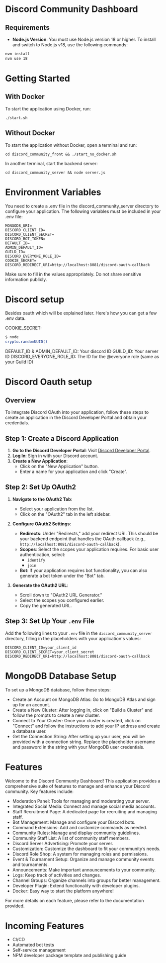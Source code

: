 # Discord Community Dashboard

## Requirements

- **Node.js Version**: You must use Node.js version 18 or higher. To install and switch to Node.js v18, use the following commands:

```bash
nvm install
nvm use 18
```


# Getting Started

## With Docker

To start the application using Docker, run:

```
./start.sh
```


## Without Docker

To start the application without Docker, open a terminal and run:

```
cd discord_community_front && ./start_no_docker.sh
```

In another terminal, start the backend server:

```
cd discord_community_server && node server.js
```


# Environment Variables

You need to create a .env file in the discord_community_server directory to configure your application. The following variables must be included in your .env file:

```
MONGODB_URI=
DISCORD_CLIENT_ID=
DISCORD_CLIENT_SECRET=
DISCORD_BOT_TOKEN=
DEFAULT_ID=
ADMIN_DEFAULT_ID=
GUILD_ID=
DISCORD_EVERYONE_ROLE_ID=
COOKIE_SECRET=
DISCORD_REDIRECT_URI=http://localhost:8081/discord-oauth-callback
```


Make sure to fill in the values appropriately. Do not share sensitive information publicly.


# Discord setup

Besides oauth which will be explained later. Here's how you can get a few .env data.


COOKIE_SECRET:

```bash
$ node
crypto.randomUUID()
```

DEFAULT_ID & ADMIN_DEFAULT_ID: Your discord ID
GUILD_ID: Your server ID
DISCORD_EVERYONE_ROLE_ID: The ID for the @everyone role (same as your Guild ID)


# Discord Oauth setup

## Overview

To integrate Discord OAuth into your application, follow these steps to create an application in the Discord Developer Portal and obtain your credentials.

## Step 1: Create a Discord Application

1. **Go to the Discord Developer Portal**: Visit [Discord Developer Portal](https://discord.com/developers/applications).
2. **Log In**: Sign in with your Discord account.
3. **Create a New Application**:
   - Click on the "New Application" button.
   - Enter a name for your application and click "Create".

## Step 2: Set Up OAuth2

1. **Navigate to the OAuth2 Tab**:
   - Select your application from the list.
   - Click on the "OAuth2" tab in the left sidebar.
   
2. **Configure OAuth2 Settings**:
   - **Redirects**: Under "Redirects," add your redirect URI. This should be your backend endpoint that handles the OAuth callback (e.g., `http://localhost:8081/discord-oauth-callback`).
   - **Scopes**: Select the scopes your application requires. For basic user authentication, select:
     - `identify`
     - `join`
   - **Bot**: If your application requires bot functionality, you can also generate a bot token under the "Bot" tab.

3. **Generate the OAuth2 URL**:
   - Scroll down to "OAuth2 URL Generator."
   - Select the scopes you configured earlier.
   - Copy the generated URL.

## Step 3: Set Up Your `.env` File

Add the following lines to your `.env` file in the `discord_community_server` directory, filling in the placeholders with your application's values:

```env
DISCORD_CLIENT_ID=your_client_id
DISCORD_CLIENT_SECRET=your_client_secret
DISCORD_REDIRECT_URI=http://localhost:8081/discord-oauth-callback
```

# MongoDB Database Setup

To set up a MongoDB database, follow these steps:

- Create an Account on MongoDB Atlas: Go to MongoDB Atlas and sign up for an account.
- Create a New Cluster: After logging in, click on "Build a Cluster" and follow the prompts to create a new cluster.
- Connect to Your Cluster: Once your cluster is created, click on "Connect" and follow the instructions to add your IP address and create a database user.
- Get the Connection String: After setting up your user, you will be provided with a connection string. Replace the placeholder username and password in the string with your MongoDB user credentials.

# Features

Welcome to the Discord Community Dashboard! This application provides a comprehensive suite of features to manage and enhance your Discord community. Key features include:

- Moderation Panel: Tools for managing and moderating your server.
- Integrated Social Media: Connect and manage social media accounts.
- Staff Recruitment Page: A dedicated page for recruiting and managing staff.
- Bot Management: Manage and configure your Discord bots.
- Command Extensions: Add and customize commands as needed.
- Community Rules: Manage and display community guidelines.
- Community Staff List: A list of community staff members.
- Discord Server Advertising: Promote your server.
- Customization: Customize the dashboard to fit your community’s needs.
- Discord Role Shop: A system for managing roles and permissions.
- Event & Tournament Setup: Organize and manage community events and tournaments.
- Announcements: Make important announcements to your community.
- Logs: Keep track of activities and changes.
- Channel Groups: Organize channels into groups for better management.
- Developer Plugin: Extend functionality with developer plugins.
- Docker: Easy way to start the platform anywhere!

For more details on each feature, please refer to the documentation provided.

# Incoming Features
- CI/CD
- Automated bot tests
- Self-service management
- NPM developer package template and publishing guide
